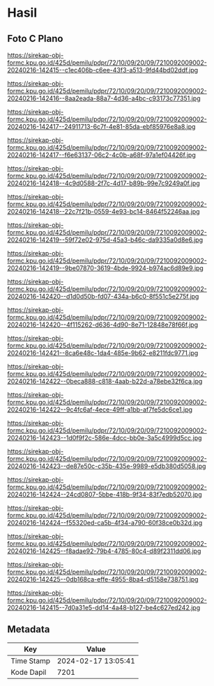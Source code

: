 # Hasil

## Foto C Plano

https://sirekap-obj-formc.kpu.go.id/425d/pemilu/pdpr/72/10/09/20/09/7210092009002-20240216-142415--c1ec406b-c6ee-43f3-a513-9fd44bd02ddf.jpg

https://sirekap-obj-formc.kpu.go.id/425d/pemilu/pdpr/72/10/09/20/09/7210092009002-20240216-142416--8aa2eada-88a7-4d36-a4bc-c93173c77351.jpg

https://sirekap-obj-formc.kpu.go.id/425d/pemilu/pdpr/72/10/09/20/09/7210092009002-20240216-142417--24911713-6c7f-4e81-85da-ebf85976e8a8.jpg

https://sirekap-obj-formc.kpu.go.id/425d/pemilu/pdpr/72/10/09/20/09/7210092009002-20240216-142417--f6e63137-06c2-4c0b-a68f-97a1ef04426f.jpg

https://sirekap-obj-formc.kpu.go.id/425d/pemilu/pdpr/72/10/09/20/09/7210092009002-20240216-142418--4c9d0588-2f7c-4d17-b89b-99e7c9249a0f.jpg

https://sirekap-obj-formc.kpu.go.id/425d/pemilu/pdpr/72/10/09/20/09/7210092009002-20240216-142418--22c7f21b-0559-4e93-bc14-8464f52246aa.jpg

https://sirekap-obj-formc.kpu.go.id/425d/pemilu/pdpr/72/10/09/20/09/7210092009002-20240216-142419--59f72e02-975d-45a3-b46c-da9335a0d8e6.jpg

https://sirekap-obj-formc.kpu.go.id/425d/pemilu/pdpr/72/10/09/20/09/7210092009002-20240216-142419--9be07870-3619-4bde-9924-b974ac6d89e9.jpg

https://sirekap-obj-formc.kpu.go.id/425d/pemilu/pdpr/72/10/09/20/09/7210092009002-20240216-142420--d1d0d50b-fd07-434a-b6c0-8f551c5e275f.jpg

https://sirekap-obj-formc.kpu.go.id/425d/pemilu/pdpr/72/10/09/20/09/7210092009002-20240216-142420--4f115262-d636-4d90-8e71-12848e78f66f.jpg

https://sirekap-obj-formc.kpu.go.id/425d/pemilu/pdpr/72/10/09/20/09/7210092009002-20240216-142421--8ca6e48c-1da4-485e-9b62-e8211fdc9771.jpg

https://sirekap-obj-formc.kpu.go.id/425d/pemilu/pdpr/72/10/09/20/09/7210092009002-20240216-142422--0beca888-c818-4aab-b22d-a78ebe32f6ca.jpg

https://sirekap-obj-formc.kpu.go.id/425d/pemilu/pdpr/72/10/09/20/09/7210092009002-20240216-142422--9c4fc6af-4ece-49ff-a1bb-af7fe5dc6ce1.jpg

https://sirekap-obj-formc.kpu.go.id/425d/pemilu/pdpr/72/10/09/20/09/7210092009002-20240216-142423--1d0f9f2c-586e-4dcc-bb0e-3a5c4999d5cc.jpg

https://sirekap-obj-formc.kpu.go.id/425d/pemilu/pdpr/72/10/09/20/09/7210092009002-20240216-142423--de87e50c-c35b-435e-9989-e5db380d5058.jpg

https://sirekap-obj-formc.kpu.go.id/425d/pemilu/pdpr/72/10/09/20/09/7210092009002-20240216-142424--24cd0807-5bbe-418b-9f34-83f7edb52070.jpg

https://sirekap-obj-formc.kpu.go.id/425d/pemilu/pdpr/72/10/09/20/09/7210092009002-20240216-142424--f55320ed-ca5b-4f34-a790-60f38ce0b32d.jpg

https://sirekap-obj-formc.kpu.go.id/425d/pemilu/pdpr/72/10/09/20/09/7210092009002-20240216-142425--f8adae92-79b4-4785-80c4-d89f2311dd06.jpg

https://sirekap-obj-formc.kpu.go.id/425d/pemilu/pdpr/72/10/09/20/09/7210092009002-20240216-142425--0db168ca-effe-4955-8ba4-d5158e738751.jpg

https://sirekap-obj-formc.kpu.go.id/425d/pemilu/pdpr/72/10/09/20/09/7210092009002-20240216-142415--7d0a31e5-dd14-4a48-b127-be4c627ed242.jpg


## Metadata

| Key        | Value               |
| ---------- | ------------------- |
| Time Stamp | 2024-02-17 13:05:41 |
| Kode Dapil | 7201                |



